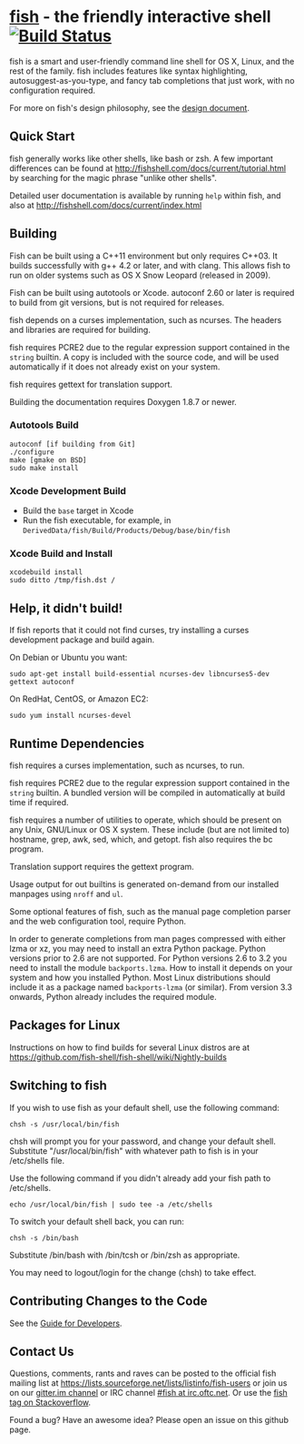[fish](http://fishshell.com/) - the friendly interactive shell [![Build Status](https://travis-ci.org/fish-shell/fish-shell.svg?branch=master)](https://travis-ci.org/fish-shell/fish-shell)
================================================

fish is a smart and user-friendly command line shell for OS X, Linux, and the rest of the family. fish includes features like syntax highlighting, autosuggest-as-you-type, and fancy tab completions that just work, with no configuration required.

For more on fish's design philosophy, see the [design document](http://fishshell.com/docs/current/design.html).

## Quick Start

fish generally works like other shells, like bash or zsh. A few important differences can be found at <http://fishshell.com/docs/current/tutorial.html> by searching for the magic phrase "unlike other shells".

Detailed user documentation is available by running `help` within fish, and also at <http://fishshell.com/docs/current/index.html>

## Building

Fish can be built using a C++11 environment but only requires C++03. It builds successfully with g++ 4.2 or later, and with clang. This allows fish to run on older systems such as OS X Snow Leopard (released in 2009).

Fish can be built using autotools or Xcode. autoconf 2.60 or later is required to build from git versions, but is not required for releases.

fish depends on a curses implementation, such as ncurses. The headers and libraries are required for building.

fish requires PCRE2 due to the regular expression support contained in the `string` builtin. A copy is included with the source code, and will be used automatically if it does not already exist on your system.

fish requires gettext for translation support.

Building the documentation requires Doxygen 1.8.7 or newer.

### Autotools Build

    autoconf [if building from Git]
    ./configure
    make [gmake on BSD]
    sudo make install

### Xcode Development Build

* Build the `base` target in Xcode
* Run the fish executable, for example, in `DerivedData/fish/Build/Products/Debug/base/bin/fish`

### Xcode Build and Install

    xcodebuild install
    sudo ditto /tmp/fish.dst /

## Help, it didn't build!

If fish reports that it could not find curses, try installing a curses development package and build again.

On Debian or Ubuntu you want:

    sudo apt-get install build-essential ncurses-dev libncurses5-dev gettext autoconf

On RedHat, CentOS, or Amazon EC2:

    sudo yum install ncurses-devel

## Runtime Dependencies

fish requires a curses implementation, such as ncurses, to run.

fish requires PCRE2 due to the regular expression support contained in the `string` builtin. A bundled version will be compiled in automatically at build time if required.

fish requires a number of utilities to operate, which should be present on any Unix, GNU/Linux or OS X system. These include (but are not limited to) hostname, grep, awk, sed, which, and getopt. fish also requires the bc program.

Translation support requires the gettext program.

Usage output for out builtins is generated on-demand from our installed manpages using `nroff` and `ul`.

Some optional features of fish, such as the manual page completion parser and the web configuration tool, require Python.

In order to generate completions from man pages compressed with either lzma or xz, you may need to install an extra Python package. Python versions prior to 2.6 are not supported.  For Python versions 2.6 to 3.2 you need to install the module `backports.lzma`.  How to install it depends on your system and how you installed Python.  Most Linux distributions should include it as a package named `backports-lzma` (or similar).  From version 3.3 onwards, Python already includes the required module.

## Packages for Linux

Instructions on how to find builds for several Linux distros are at <https://github.com/fish-shell/fish-shell/wiki/Nightly-builds>

## Switching to fish

If you wish to use fish as your default shell, use the following command:

	chsh -s /usr/local/bin/fish

chsh will prompt you for your password, and change your default shell. Substitute "/usr/local/bin/fish" with whatever path to fish is in your /etc/shells file.

Use the following command if you didn't already add your fish path to /etc/shells.

    echo /usr/local/bin/fish | sudo tee -a /etc/shells

To switch your default shell back, you can run:

	chsh -s /bin/bash

Substitute /bin/bash with /bin/tcsh or /bin/zsh as appropriate.

You may need to logout/login for the change (chsh) to take effect.

## Contributing Changes to the Code

See the [Guide for Developers](CONTRIBUTING.md).

## Contact Us

Questions, comments, rants and raves can be posted to the official fish mailing list at <https://lists.sourceforge.net/lists/listinfo/fish-users> or join us on our [gitter.im channel](https://gitter.im/fish-shell/fish-shell) or IRC channel [#fish at irc.oftc.net](https://webchat.oftc.net/?channels=fish). Or use the [fish tag on Stackoverflow](https://stackoverflow.com/questions/tagged/fish).

Found a bug? Have an awesome idea? Please open an issue on this github page.

